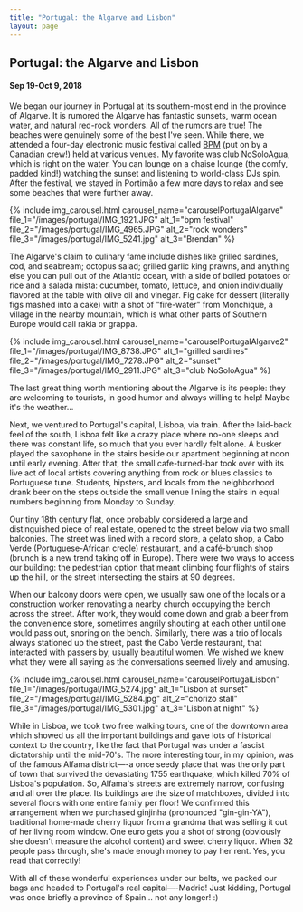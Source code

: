 ```yaml
---
title: "Portugal: the Algarve and Lisbon"
layout: page
---
```


<h2><strong>Portugal: the Algarve and Lisbon</strong></h2>

<h4>Sep 19-Oct 9, 2018</h4>

<p>We began our journey in Portugal at its southern-most end in the province of Algarve. It is rumored the Algarve has fantastic sunsets, warm ocean water, and natural red-rock wonders. All of the rumors are true! The beaches were genuinely some of the best I've seen. While there, we attended a four-day electronic music festival called <a href="https://youtu.be/U2p2tXgVjME" target="_blank">BPM</a> (put on by a Canadian crew!) held at various venues. My favorite was club NoSoloAgua, which is right on the water. You can lounge on a chaise lounge (the comfy, padded kind!) watching the sunset and listening to world-class DJs spin. After the festival, we stayed in Portimão a few more days to relax and see some beaches that were further away.</p>

{% include img_carousel.html carousel_name="carouselPortugalAlgarve" file_1="/images/portugal/IMG_1921.JPG" alt_1="bpm festival" file_2="/images/portugal/IMG_4965.JPG" alt_2="rock wonders" file_3="/images/portugal/IMG_5241.jpg" alt_3="Brendan" %}

<p>The Algarve's claim to culinary fame include dishes like grilled sardines, cod, and seabream; octopus salad; grilled garlic king prawns, and anything else you can pull out of the Atlantic ocean, with a side of boiled potatoes or rice and a salada mista: cucumber, tomato, lettuce, and onion individually flavored at the table with olive oil and vinegar. Fig cake for dessert (literally figs mashed into a cake) with a shot of "fire-water" from Monchique, a village in the nearby mountain, which is what other parts of Southern Europe would call rakia or grappa.</p>

{% include img_carousel.html carousel_name="carouselPortugalAlgarve2" file_1="/images/portugal/IMG_8738.JPG" alt_1="grilled sardines" file_2="/images/portugal/IMG_7278.JPG" alt_2="sunset" file_3="/images/portugal/IMG_2911.JPG" alt_3="club NoSoloAgua" %}

<p>The last great thing worth mentioning about the Algarve is its people: they are welcoming to tourists, in good humor and always willing to help! Maybe it's the weather... </p>

<p>Next, we ventured to Portugal's capital, Lisboa, via train. After the laid-back feel of the south, Lisboa felt like a crazy place where no-one sleeps and there was constant life, so much that you ever hardly felt alone. A busker played the saxophone in the stairs beside our apartment beginning at noon until early evening. After that, the small cafe-turned-bar took over with its live act of local artists covering anything from rock or blues classics to Portuguese tune. Students, hipsters, and locals from the neighborhood drank beer on the steps outside the small venue lining the stairs in equal numbers beginning from Monday to Sunday.</p>

<p>Our <a href="https://goo.gl/maps/k87FvD8Hqrw" target="_blank">tiny 18th century flat</a>, once probably considered a large and distinguished piece of real estate, opened to the street below via two small balconies. The street was lined with a record store, a gelato shop, a Cabo Verde (Portuguese-African creole) restaurant, and a café-brunch shop (brunch is a new trend taking off in Europe). There were two ways to access our building: the pedestrian option that meant climbing four flights of stairs up the hill, or the street intersecting the stairs at 90 degrees.</p>

<p>When our balcony doors were open, we usually saw one of the locals or a construction worker renovating a nearby church occupying the bench across the street. After work, they would come down and grab a beer from the convenience store, sometimes angrily shouting at each other until one would pass out, snoring on the bench. Similarly, there was a trio of locals always stationed up the street, past the Cabo Verde restaurant, that  interacted with passers by, usually beautiful women. We wished we knew what they were all saying as the conversations seemed lively and amusing.</p>

{% include img_carousel.html carousel_name="carouselPortugalLisbon" file_1="/images/portugal/IMG_5274.jpg" alt_1="Lisbon at sunset" file_2="/images/portugal/IMG_5284.jpg" alt_2="chorizo stall" file_3="/images/portugal/IMG_5301.jpg" alt_3="Lisbon at night" %}

<p>While in Lisboa, we took two free walking tours, one of the downtown area which showed us all the important buildings and gave lots of historical context to the country, like the fact that Portugal was under a fascist dictatorship until the mid-70's. The more interesting tour, in my opinion, was of the famous Alfama district—-a once seedy place that was the only part of town that survived the devastating 1755 earthquake, which killed 70% of Lisboa's population. So, Alfama's streets are extremely narrow, confusing and all over the place. Its buildings are the size of matchboxes, divided into several floors with one entire family per floor! We confirmed this arrangement when we purchased ginjinha (pronounced "gin-gin-YA"), traditional home-made cherry liquor from a grandma that was selling it out of her living room window. One euro gets you a shot of strong (obviously she doesn't measure the alcohol content) and sweet cherry liquor. When 32 people pass through, she's made enough money to pay her rent. Yes, you read that correctly!</p>

<p>With all of these wonderful experiences under our belts, we packed our bags and headed to Portugal's real capital—-Madrid! Just kidding, Portugal was once briefly a province of Spain... not any longer! :)</p>

